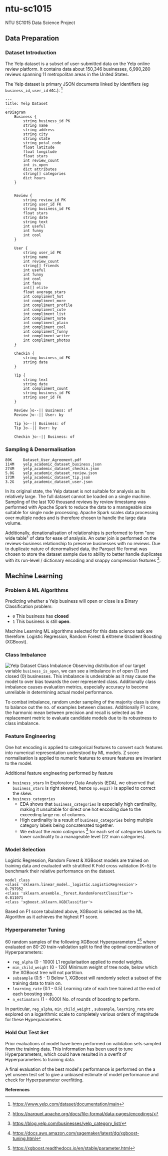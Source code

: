# ntu-sc1015
NTU SC1015 Data Science Project

## Data Preparation
### Dataset Introduction
The Yelp dataset is a subset of user-submitted data on the Yelp online review platform. It contains data about 150,346 businesses, 6,990,280 reviews spanning 11 metropolitan areas in the United States.

The Yelp dataset is primary JSON documents linked by identifiers (eg `business_id`, `user_id` etc.): [^1]

```mermaid
---
title: Yelp Dataset
---
erDiagram
    Business {
        string business_id PK
        string name
        string address
        string city
        string state
        string potal_code
        float latitude
        float longitude
        float stars
        int review_count
        int is_open
        dict attributes
        string[] categories
        dict hours
    }


    Review {
        string review_id PK
        string user_id FK
        string business_id FK
        float stars
        string date
        string text
        int useful
        int funny
        int cool
    }

    User {
        string user_id PK
        string name
        int review_count
        string[] friends
        int useful
        int funny
        int cool
        int fans
        int[] elite
        float average_stars
        int compliment_hot
        int compliment_more
        int compliment_profile
        int compliment_cute
        int compliment_list
        int compliment_note
        int compliment_plain
        int compliment_cool
        int compliment_funny
        int compliment_writer
        int compliment_photos
    }

    Checkin {
        string business_id FK
        string date
    }

    Tip {
        string text
        string date
        int compliment_count
        string business_id FK
        string user_id FK
    }

    Review }o--|| Business: of
    Review }o--|| User: by

    Tip }o--|| Business: of
    Tip }o--|| User: by
    
    Checkin }o--|| Business: of
```

### Sampling & Denormalisation

```
80K     Dataset_User_Agreement.pdf
114M    yelp_academic_dataset_business.json
274M    yelp_academic_dataset_checkin.json
5.0G    yelp_academic_dataset_review.json
173M    yelp_academic_dataset_tip.json
3.2G    yelp_academic_dataset_user.json
```

In its original state, the Yelp dataset is not suitable for analysis as its relatively large. The full dataset cannot be loaded on a single machine. Sampling of the last 100 thousand reviews by review timestamp was performed with Apache Spark to reduce the data to a manageable size suitable for single node processing. Apache Spark scales data processing over multiple nodes and is therefore chosen to handle the large data volume.

Additionally, denationalisation of relationships is performed to form "one wide table" of data for ease of analysis. An outer join is performed on the reviews-business relationship to preserve businesses with no reviews. Due to duplicate nature of denormalised data, the Parquet file format was chosen to store the dataset sample due to ability to better handle duplicates with its run-level / dictionary encoding and snappy compression features [^2].

## Machine Learning
### Problem & ML Algorithms
Predicting whether a Yelp business will open or close is a Binary Classification problem:
- `0` This business has **closed**
- `1` This business is still **open**.

Machine Learning ML algorithms selected for this data science task are therefore: Logistic Regression, Random Forest & eXtreme Gradient Boosting (XGBoost).

### Class Imbalance
![Yelp Dataset Class Imbalance](assets/class_imbalance.png)
Observing distribution of our target variable `business_is_open`, we can see a imbalance in of open (1) and closed (0) businesses. This imbalance is undesirable as it may cause the model to over bias towards the over represented class. Additionally class imbalance causes evaluation metrics, especially accuracy to become unreliable in determining actual model performance.
 
To combat imbalance, random under sampling of the majority class is done to balance out the no. of examples between classes. Additionally F1 score, the harmonic mean between precision and recall is selected as the replacement metric to evaluate candidate models due to its robustness to class imbalance.

### Feature Engineering
One hot encoding is applied to categorical features to convert such features into numerical representation understood by ML models. Z score normalisation is applied to numeric features to ensure features are invariant to the model.

Additional feature engineering performed by feature
- `business_stars` In Exploratory Data Analysis (EDA), we observed that `business_stars` is right skewed, hence `np.exp2()` is applied to correct the skew.
- `business_categories`
    - EDA shows that `business_categories` is especially high cardinality, making it unsuitable for direct one hot encoding due to the exceeding large no. of columns.
    - High cardinality is a result of `business_categories` being multiple category labels being concatenated together.
    - We extract the _main categories_ [^3] for each set of categories labels to lower cardinality to a manageable level (22 main categories).
    

### Model Selection
Logistic Regression, Random Forest & XGBoost models are trained on training data and evaluated with stratified K Fold cross validation (K=5) to benchmark their relative performance on the dataset.

```
model_class
<class 'sklearn.linear_model._logistic.LogisticRegression'>    0.797952
<class 'sklearn.ensemble._forest.RandomForestClassifier'>      0.811071
<class 'xgboost.sklearn.XGBClassifier'>
```

Based on F1 score tabulated above, XGBoost is selected as the ML Algorithm as it achieves the highest F1 score.

### Hyperparameter Tuning
60 random samples of the following XGBoost Hyperparameters [^4][^5] where evaluated on 80-20 train-validation split to find the optimal combination of Hyperparameters:
- `reg_alpha` (0 - 1000) L1 regularisation applied to model weights.
- `min_child_weight` (0 - 120) Minimum weight of tree node, below which the XGBoost tree will not partition.
- `subsample` (0.5 - 1) Below 1, XGBoost will randomly select a subset of the training data to train on.
- `learning_rate` (0.1 - 0.5) Learning rate of each tree trained at the end of each boosting step.
- `n_estimators` (1 - 4000) No. of rounds of boosting to perform.

In particular, `reg_alpha`, `min_child_weight` , `subsample`, `learning_rate` are explored on a logarithmic scale to completely various orders of magnitude for these Hyperparameters.

### Hold Out Test Set
Prior evaluations of model have been performed on validation sets sampled from the training data. This information has been used to tune Hyperparameters, which could have resulted in a overfit of Hyperparameters to training data.

A final evaluation of the best model's performance is performed on the a yet unseen test set to give a unbiased estimate of model performance and check for Hyperparameter overfitting.

**References**

[^1]: https://www.yelp.com/dataset/documentation/main
[^2]: https://parquet.apache.org/docs/file-format/data-pages/encodings/
[^3]: https://blog.yelp.com/businesses/yelp_category_list/
[^4]: https://docs.aws.amazon.com/sagemaker/latest/dg/xgboost-tuning.html
[^5]: https://xgboost.readthedocs.io/en/stable/parameter.html
